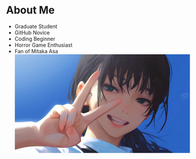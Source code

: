 # About Me

- Graduate Student
- GitHub Novice
- Coding Beginner
- Horror Game Enthusiast
- Fan of Mitaka Asa
![Mitaka Asa](./Mitaka_Asa.jpg)
